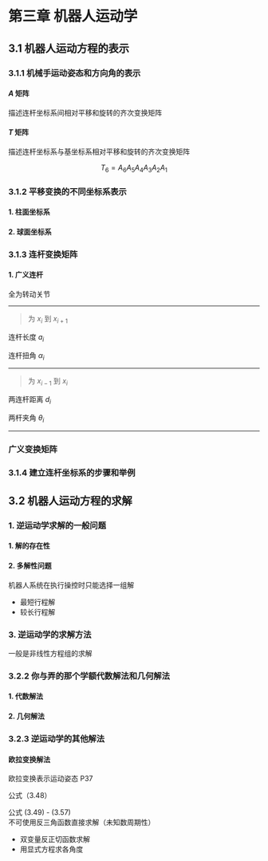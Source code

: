 # 第三章 机器人运动学

## 3.1 机器人运动方程的表示

### 3.1.1 机械手运动姿态和方向角的表示

#### $A$ 矩阵

描述连杆坐标系间相对平移和旋转的齐次变换矩阵

#### $T$ 矩阵

描述连杆坐标系与基坐标系相对平移和旋转的齐次变换矩阵

$$
T_6 = A_6 A_5 A_4 A_3 A_2 A_1
$$

### 3.1.2 平移变换的不同坐标系表示

#### 1. 柱面坐标系

#### 2. 球面坐标系

### 3.1.3 连杆变换矩阵

#### 1. 广义连杆

全为转动关节

---

> 为 $x_i$ 到 $x_{i+1}$

连杆长度 $a_i$

连杆扭角 $\alpha_i$

---

> 为 $x_{i-1}$ 到 $x_i$

两连杆距离 $d_i$

两杆夹角 $\theta_i$

---

### 广义变换矩阵

### 3.1.4 建立连杆坐标系的步骤和举例

## 3.2 机器人运动方程的求解

### 1. 逆运动学求解的一般问题

#### 1. 解的存在性

#### 2. 多解性问题

机器人系统在执行操控时只能选择一组解

- 最短行程解
- 较长行程解

### 3. 逆运动学的求解方法

一般是非线性方程组的求解

### 3.2.2 你与弄的那个学额代数解法和几何解法

#### 1. 代数解法

#### 2. 几何解法

### 3.2.3 逆运动学的其他解法

#### 欧拉变换解法

欧拉变换表示运动姿态 P37

公式（3.48）

公式 (3.49) - (3.57)  
不可使用反三角函数直接求解（未知数周期性）

- 双变量反正切函数求解
- 用显式方程求各角度
